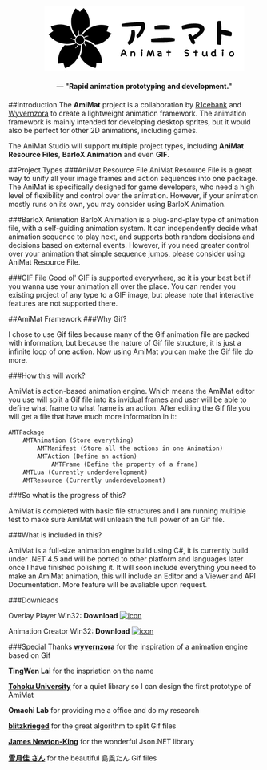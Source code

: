 <div style="width: 100%; margin: 20px; text-align: center;">
	<img alogn="center" src="/Animat.UI/Assets/Icons/logo-banner-dark.png" />
	<h4>— "Rapid animation prototyping and development."</h2>
</div>


##Introduction
The **AmiMat** project is a collaboration by [R1cebank](http://github.com/R1cebank) and [Wyvernzora](https://github.com/jluchiji) to create a lightweight animation framework. The animation framework is mainly intended for developing desktop sprites, but it would also be perfect for other 2D animations, including games.

The AniMat Studio will support multiple project types, including **AniMat Resource Files**, **BarloX Animation** and even **GIF**.

##Project Types
###AniMat Resource File
AniMat Resource File is a great way to unify all your image frames and action sequences into one package. The AniMat is specifically designed for game developers, who need a high level of flexibility and control over the animation. However, if your animation mostly runs on its own, you may consider using BarloX Animation.

###BarloX Animation
BarloX Animation is a plug-and-play type of animation file, with a self-guiding animation system. It can independently decide what animation sequence to play next, and supports both random decisions and decisions based on external events. However, if you need greater control over your animation that simple sequence jumps, please consider using AniMat Resource File.

###GIF File
Good ol' GIF is supported everywhere, so it is your best bet if you wanna use your animation all over the place. You can render you existing project of any type to a GIF image, but please note that interactive features are not supported there.



##AmiMat Framework
###Why Gif?

I chose to use Gif files because many of the Gif animation file are packed with information, but because the nature of Gif file structure, it is just a infinite loop of one action. Now using AmiMat you can make the Gif file do more.

###How this will work?

AmiMat is action-based animation engine. Which means the AmiMat editor you use will split a Gif file into its invidual frames and user will be able to define what frame to what frame is an action. After editing the Gif file you will get a file that have much more information in it:

	AMTPackage
		AMTAnimation (Store everything)
			AMTManifest (Store all the actions in one Animation)
			AMTAction (Define an action)
				AMTFrame (Define the property of a frame)
		AMTLua (Currently underdevelopment)
		AMTResource (Currently underdevelopment)
		
###So what is the progress of this?

AmiMat is completed with basic file structures and I am running multiple test to make sure AmiMat will unleash the full power of an Gif file.

###What is included in this?

AmiMat is a full-size animation engine build using C#, it is currently build under .NET 4.5 and will be ported to other platform and languages later once I have finished polishing it. It will soon include everything you need to make an AmiMat animation, this will include an Editor and a Viewer and API Documentation. More feature will be avaliable upon request.

###Downloads

Overlay Player
Win32: **Download** [![icon](http://nvlabs.github.com/cub/download-icon.png)](http://devfish.org/AmiMat/20140111/Overlay.zip "Download")

Animation Creator
Win32: **Download** [![icon](http://nvlabs.github.com/cub/download-icon.png)](http://devfish.org/AmiMat/20140111/AC.zip "Download")

###Special Thanks
[**wyvernzora**](https://github.com/jluchiji) for the inspiration of a animation engine based on Gif

**TingWen Lai** for the inspriation on the name

[**Tohoku University**](http://www.tohoku.ac.jp/japanese/) for a quiet library so I can design the first prototype of AmiMat

**Omachi Lab** for providing me a office and do my research

[**blitzkrieged**](http://www.codeproject.com/Members/blitzkrieged) for the great algorithm to split Gif files

[**James Newton-King**](http://james.newtonking.com/bio) for the wonderful Json.NET library

[**雪月佳 さん**](http://seiga.nicovideo.jp/seiga/im3277366) for the beautiful 島風たん Gif files